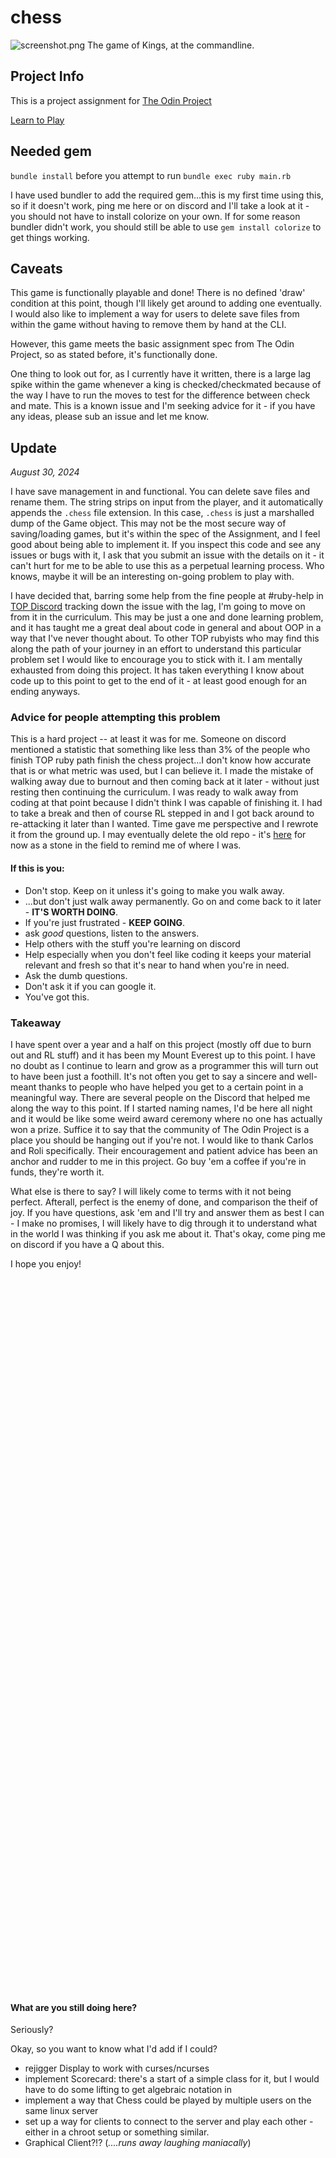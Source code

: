 # chess

![screenshot.png](./screenshot.png)
The game of Kings, at the commandline.

## Project Info

This is a project assignment for [The Odin Project](https://theodinproject.com)

[Learn to Play](https://www.chess.com/learn-how-to-play-chess)

## Needed gem

`bundle install` before you attempt to run `bundle exec ruby main.rb`

I have used bundler to add the required gem...this is my first time using this, so if it doesn't work, ping me here or on discord and I'll take a look at it - you should not have to install colorize on your own. If for some reason bundler didn't work, you should still be able to use `gem install colorize` to get things working.

## Caveats

This game is functionally playable and done! There is no defined 'draw' condition at this point, though I'll likely get around to adding one eventually. I would also like to implement a way for users to delete save files from within the game without having to remove them by hand at the CLI.

However, this game meets the basic assignment spec from The Odin Project, so as stated before, it's functionally done.

One thing to look out for, as I currently have it written, there is a large lag spike within the game whenever a king is checked/checkmated because of the way I have to run the moves to test for the difference between check and mate. This is a known issue and I'm seeking advice for it - if you have any ideas, please sub an issue and let me know.

## Update

_August 30, 2024_

I have save management in and functional. You can delete save files and rename them. The string strips on input from the player, and it automatically appends the `.chess` file extension. In this case, `.chess` is just a marshalled dump of the Game object. This may not be the most secure way of saving/loading games, but it's within the spec of the Assignment, and I feel good about being able to implement it. If you inspect this code and see any issues or bugs with it, I ask that you submit an issue with the details on it - it can't hurt for me to be able to use this as a perpetual learning process. Who knows, maybe it will be an interesting on-going problem to play with.

I have decided that, barring some help from the fine people at #ruby-help in [TOP Discord](https://discord.gg/theodinproject) tracking down the issue with the lag, I'm going to move on from it in the curriculum. This may be just a one and done learning problem, and it has taught me a great deal about code in general and about OOP in a way that I've never thought about. To other TOP rubyists who may find this along the path of your journey in an effort to understand this particular problem set I would like to encourage you to stick with it. I am mentally exhausted from doing this project. It has taken everything I know about code up to this point to get to the end of it - at least good enough for an ending anyways.

### Advice for people attempting this problem

This is a hard project -- at least it was for me. Someone on discord mentioned a statistic that something like less than 3% of the people who finish TOP ruby path finish the chess project...I don't know how accurate that is or what metric was used, but I can believe it. I made the mistake of walking away due to burnout and then coming back at it later - without just resting then continuing the curriculum. I was ready to walk away from coding at that point because I didn't think I was capable of finishing it. I had to take a break and then of course RL stepped in and I got back around to re-attacking it later than I wanted. Time gave me perspective and I rewrote it from the ground up. I may eventually delete the old repo - it's [here](https://github.com/taladan/TOP-ruby-chess) for now as a stone in the field to remind me of where I was.

#### If this is you:

- Don't stop. Keep on it unless it's going to make you walk away.
- ...but don't just walk away permanently. Go on and come back to it later - **IT'S WORTH DOING**.
- If you're just frustrated - **KEEP GOING**.
- ask _good_ questions, listen to the answers.
- Help others with the stuff you're learning on discord
- Help especially when you don't feel like coding it keeps your material relevant and fresh so that it's near to hand when you're in need.
- Ask the dumb questions.
- Don't ask it if you can google it.
- You've got this.

### Takeaway

I have spent over a year and a half on this project (mostly off due to burn out and RL stuff) and it has been my Mount Everest up to this point. I have no doubt as I continue to learn and grow as a programmer this will turn out to have been just a foothill. It's not often you get to say a sincere and well-meant thanks to people who have helped you get to a certain point in a meaningful way. There are several people on the Discord that helped me along the way to this point. If I started naming names, I'd be here all night and it would be like some weird award ceremony where no one has actually won a prize. Suffice it to say that the community of The Odin Project is a place you should be hanging out if you're not. I would like to thank Carlos and Roli specifically. Their encouragement and patient advice has been an anchor and rudder to me in this project. Go buy 'em a coffee if you're in funds, they're worth it.

What else is there to say? I will likely come to terms with it not being perfect. Afterall, perfect is the enemy of done, and comparison the theif of joy. If you have questions, ask 'em and I'll try and answer them as best I can - I make no promises, I will likely have to dig through it to understand what in the world I was thinking if you ask me about it. That's okay, come ping me on discord if you have a Q about this.

I hope you enjoy!

<br>
<br>
<br>
<br>
<br>
<br>
<br>
<br>
<br>
<br>
<br>
<br>
<br>
<br>
<br>
<br>
<br>
<br>
<br>
<br>
<br>
<br>
<br>
<br>
<br>
<br>
<br>
<br>
<br>
<br>
<br>
<br>
<br>
<br>
<br>
<br>
<br>
<br>
<br>
<br>
<br>
<br>
<br>
<br>
<br>
<br>
<br>
<br>
<br>
<br>
<br>
<br>
<br>
<br>
<br>
<br>
<br>
<br>
<br>
<br>
<br>
<br>
<br>
<br>
<br>
<br>
<br>

#### What are you still doing here?

Seriously?

Okay, so you want to know what I'd add if I could?

- rejigger Display to work with curses/ncurses
- implement Scorecard: there's a start of a simple class for it, but I would have to do some lifting to get algebraic notation in
- implement a way that Chess could be played by multiple users on the same linux server
- set up a way for clients to connect to the server and play each other - either in a chroot setup or something similar.
- Graphical Client?!? (_....runs away laughing maniacally_)
